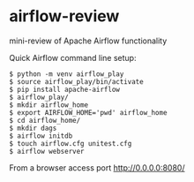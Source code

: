 # airflow-review
mini-review of Apache Airflow functionality


Quick Airflow command line setup:

    $ python -m venv airflow_play
    $ source airflow_play/bin/activate
    $ pip install apache-airflow
    $ airflow_play/
    $ mkdir airflow_home
    $ export AIRFLOW_HOME='pwd' airflow_home
    $ cd airflow_home/
    $ mkdir dags
    $ airflow initdb
    $ touch airflow.cfg unitest.cfg
    $ airflow webserver
    
From a browser access port http://0.0.0.0:8080/

